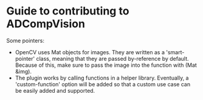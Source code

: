 # Guide to contributing to ADCompVision


Some pointers:  
* OpenCV uses Mat objects for images. They are written as a 'smart-pointer' class, meaning that they are passed
by-reference by default. Because of this, make sure to pass the image into the function with (Mat &img).
* The plugin works by calling functions in a helper library. Eventually, a 'custom-function' option will be added so that a custom use case can be easily added and supported.